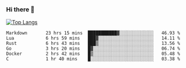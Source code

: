 ### Hi there 👋

<!--
**3Xpl0it3r/3Xpl0it3r** is a ✨ _special_ ✨ repository because its `README.md` (this file) appears on your GitHub profile.

Here are some ideas to get you started:

- 🔭 I’m currently working on ...
- 🌱 I’m currently learning ...
- 👯 I’m looking to collaborate on ...
- 🤔 I’m looking for help with ...
- 💬 Ask me about ...
- 📫 How to reach me: ...
- 😄 Pronouns: ...
- ⚡ Fun fact: ...
-->


[![Top Langs](https://github-readme-stats.vercel.app/api/top-langs/?username=3Xpl0it3r&layout=compact)](https://github.com/3Xpl0it3r/3Xpl0it3r)

<!--START_SECTION:waka-->

```text
Markdown       23 hrs 15 mins  ███████████▓░░░░░░░░░░░░░   46.93 %
Lua            6 hrs 59 mins   ███▓░░░░░░░░░░░░░░░░░░░░░   14.11 %
Rust           6 hrs 43 mins   ███▒░░░░░░░░░░░░░░░░░░░░░   13.56 %
Go             3 hrs 20 mins   █▓░░░░░░░░░░░░░░░░░░░░░░░   06.74 %
Docker         2 hrs 42 mins   █▒░░░░░░░░░░░░░░░░░░░░░░░   05.48 %
C              1 hr 40 mins    █░░░░░░░░░░░░░░░░░░░░░░░░   03.38 %
```

<!--END_SECTION:waka-->
